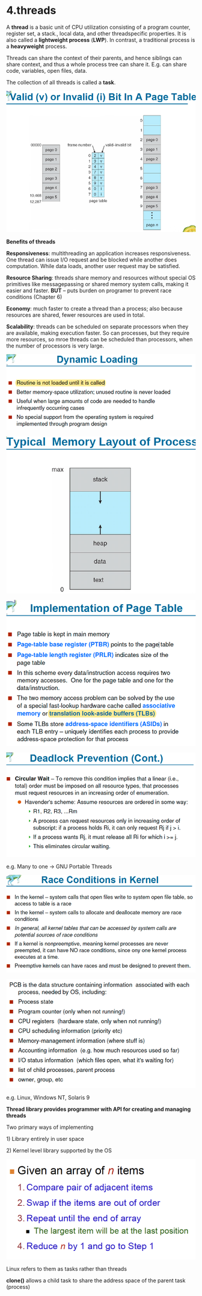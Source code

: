 # 4.threads

A **thread** is a basic unit of CPU utilization consisting of a program counter, register set, a stack., local data, and other threadspecific properties. It is also called a **lightweight process** \(**LWP**\). In contrast, a traditional process is a **heavyweight** process.

Threads can share the context of their parents, and hence siblings can share context, and thus a whole process tree can share it. E.g. can share code, variables, open files, data.

The collection of all threads is called a **task**.

![](../.gitbook/assets/image%20%28111%29.png)

**Benefits of threads**

**Responsiveness**: multithreading an application increases responsiveness. One thread can issue I/O request and be blocked while another does computation. While data loads, another user request may be satisfied.

**Resource Sharing**: threads share memory and resources without special OS primitives like messagepassing or shared memory system calls, making it easier and faster. **BUT** – puts burden on programer to prevent race conditions \(Chapter 6\)

**Economy**: much faster to create a thread than a process; also because resources are shared, fewer resources are used in total.

**Scalability**: threads can be scheduled on separate processors when they are available, making execution faster. So can processes, but they require more resources, so mroe threads can be scheduled than processors, when the number of processors is very large.

![](../.gitbook/assets/image%20%2893%29.png)

![](../.gitbook/assets/image%20%2849%29.png)

![](../.gitbook/assets/image%20%2827%29.png)

![](../.gitbook/assets/image%20%28119%29.png)

e.g. Many to one -&gt; GNU Portable Threads

![](../.gitbook/assets/image%20%2897%29.png)

![](../.gitbook/assets/image%20%2880%29.png)

e.g. Linux, Windows NT, Solaris 9

**Thread library provides programmer with API for creating and managing threads**

Two primary ways of implementing

1\) Library entirely in user space

2\) Kernel level library supported by the OS

![](../.gitbook/assets/image%20%2844%29.png)

Linux refers to them as tasks rather than threads

**clone\(\)** allows a child task to share the address space of the parent task \(process\)

